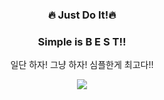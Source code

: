 <div align="center">
<h3>🔥 Just Do It!🔥</h3>
<h3> Simple is B E S T!! </h3>

<p> 일단 하자! 그냥 하자! 심플한게 최고다!!</p>
<!-- <p> 느릴 수 있어도 최선을 다하는, 일단 하고 보는 예비 백엔드 개발자입니다</p> -->
<p><a href="https://velog.io/@hongxeob/" target="_blank"><img src="https://img.shields.io/badge/BLOG-3178C6?style=flat&logo=Fireship&logoColor=white"/></a></p>


<!--
**hongxeob/hongxeob** is a ✨ _special_ ✨ repository because its `README.md` (this file) appears on your GitHub profile.

Here are some ideas to get you started:

- 🔭 I’m currently working on ...
- 🌱 I’m currently learning ...
- 👯 I’m looking to collaborate on ...
- 🤔 I’m looking for help with ...
- 💬 Ask me about ...
- 📫 How to reach me: ...
- 😄 Pronouns: ...
- ⚡ Fun fact: ...
-->
